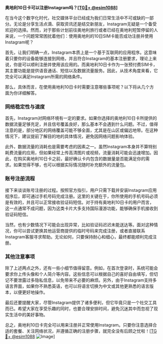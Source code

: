 **奥地利10日卡可以注册Instagram吗？[[TG💪+ @esim1088](https://t.me/s/esim1088)]**

在当今这个数字化时代，社交媒体平台已经成为我们日常生活中不可或缺的一部分。无论是分享生活点滴、获取资讯还是结交新朋友，Instagram无疑是一个备受欢迎的选择。然而，对于那些计划前往奥地利旅行或者已经在奥地利短暂停留的人来说，一个问题常常困扰着他们：使用奥地利的10日SIM卡能否成功注册并使用Instagram呢？

首先，让我们明确一点，Instagram本质上是一个基于互联网的应用程序。这意味着只要你的设备能够连接到网络，并且符合Instagram的基本注册要求，理论上来说，你是可以顺利注册并使用该应用的。而奥地利10日卡作为一张预付费SIM卡，其主要功能是提供语音通话、短信以及数据流量服务。因此，从技术角度来看，它完全可以满足Instagram所需的网络条件。

那么，具体而言，在使用奥地利10日卡时需要注意哪些事项呢？以下将从几个方面为你详细解答。

### 网络稳定性与速度

首先，Instagram对网络环境有一定的要求。如果你选择的奥地利10日卡所提供的数据流量足够充足，并且信号覆盖良好，那么基本不会遇到什么问题。不过，值得注意的是，部分地区的网络覆盖可能不够全面，尤其是在山区或偏远地带。在这种情况下，建议提前了解目的地的具体情况，避免因网络问题影响体验。

此外，数据流量的消耗也是需要考虑的因素之一。虽然Instagram本身并不算特别耗费流量的应用，但如果经常上传高清图片或视频，流量消耗可能会迅速增加。因此，在购买奥地利10日卡之前，最好确认卡内包含的数据量是否能满足你的需求。如果觉得不够，也可以根据实际情况随时补充额外的流量包。

### 账号注册流程

接下来谈谈账号注册的过程。按照官方指引，用户只需下载并安装Instagram应用程序后，即可通过手机号码完成注册。这里的关键在于，你所使用的手机号码必须是有效的，并且可以正常接收验证码短信。对于持有奥地利10日卡的用户而言，这一点通常不成问题，因为这类卡片大多支持国际漫游功能，能够确保手机接收到验证码短信。

当然，也有少数情况下可能会出现异常，比如验证码迟迟未能送达等。面对这种情况，你可以尝试更换其他运营商提供的临时号码来完成注册，或者直接联系Instagram客服寻求帮助。无论如何，只要保持耐心和细心，最终都能顺利完成注册。

### 其他注意事项

除了上述两点之外，还有一些小细节值得留意。例如，在首次登录时，系统可能会要求你上传头像和个人简介等内容。这些信息可以根据自己的喜好自由填写，但切记不要泄露过多隐私信息，以免带来不必要的麻烦。另外，由于Instagram支持多语言界面，如果你不熟悉英语，也可以将语言切换为中文或其他更熟悉的语言版本，以便更好地操作。

最后还要提醒大家，尽管Instagram提供了诸多便利，但它毕竟只是一个社交工具而已。希望大家在享受乐趣的同时，也要合理安排时间，避免沉迷其中而忽视了现实生活中的美好事物。

总之，奥地利10日卡完全可以用来注册并正常使用Instagram。只要你注意选择合适的套餐、关注网络状况，并遵循正确的注册步骤，就完全没有后顾之忧啦！[[TG💪+ @esim1088](https://t.me/s/esim1088) ![Image](https://i.postimg.cc/4NQfJmqS/Snipaste-2025-05-13-00-14-12.png)]